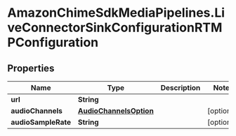 # AmazonChimeSdkMediaPipelines.LiveConnectorSinkConfigurationRTMPConfiguration

## Properties

Name | Type | Description | Notes
------------ | ------------- | ------------- | -------------
**url** | **String** |  | 
**audioChannels** | [**AudioChannelsOption**](AudioChannelsOption.md) |  | [optional] 
**audioSampleRate** | **String** |  | [optional] 


